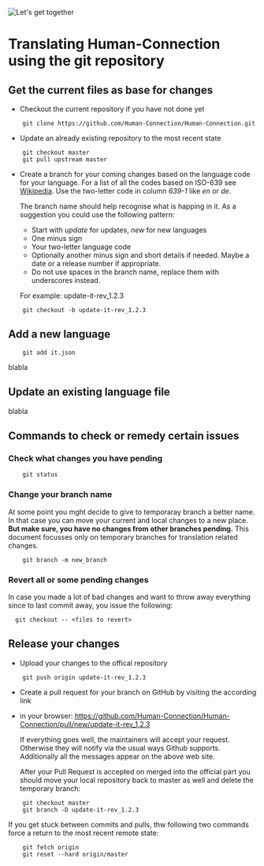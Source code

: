![Let's get together](https://raw.githubusercontent.com/Human-Connection/Human-Connection/master/.gitbook/assets/lets_get_together.png "Let's get together")

# Translating Human-Connection using the git repository

## Get the current files as base for changes

* Checkout the current repository if you have not done yet
  
```shell
    git clone https://github.com/Human-Connection/Human-Connection.git
```

* Update an already existing repository to the most recent state

```shell
    git checkout master
    git pull upstream master
```

* Create a branch for your coming changes based on the language code for your
  language. For a list of all the codes based on ISO-639 see
  [Wikipedia](https://en.wikipedia.org/wiki/List_of_ISO_639-1_codes).
  Use the two-letter code in column *639-1* like *en* or *de*.

  The branch name should help recognise what is happing in it. As a suggestion
  you could use the following pattern:

  * Start with _update_ for updates, _new_ for new languages
  * One minus sign
  * Your two-letter language code
  * Optionally another minus sign and short details if needed. Maybe a date or a
    release number if appropriate.
  * Do not use spaces in the branch name, replace them with underscores instead.
  
  For example:  update-it-rev_1.2.3

```shell
    git checkout -b update-it-rev_1.2.3
```

## Add a new language

```shell
    git add it.json
```

  blabla

## Update an existing language file

  blabla

## Commands to check or remedy certain issues

### Check what changes you have pending

```shell
    git status
```

### Change your branch name

  At some point you mght decide to give to temporaray branch a better name.
  In that case you can move your current and local changes to a new place.
  **But make sure, you have no changes from other branches pending.**
  This document focusses only on temporary branches for translation
  related changes.

```shell
    git branch -m new_branch
```

### Revert all or some pending changes

In case you made a lot of bad changes and want to throw away everything since
to last commit away, you issue the following:

```shell
  git checkout -- <files to revert>
```

## Release your changes

* Upload your changes to the offical repository
  
```shell
    git push origin update-it-rev_1.2.3
```

* Create a pull request for your branch on GitHub by visiting the according link
* in your browser:
  https://github.com/Human-Connection/Human-Connection/pull/new/update-it-rev_1.2.3

  If everything goes well, the maintainers will accept your request. Otherwise
  they will notify via the usual ways Github supports. Additionally all the messages
  appear on the above web site.

  After your Pull Request is accepted on merged into the official part you should
  move your local repository back to master as well and delete the temporary branch:

```shell
    git checkout master
    git branch -D update-it-rev_1.2.3
```

  If you get stuck between commits and pulls, thw following two commands force a
  return to the most recent remote state:

```shell
    git fetch origin
    git reset --hard origin/master
```
